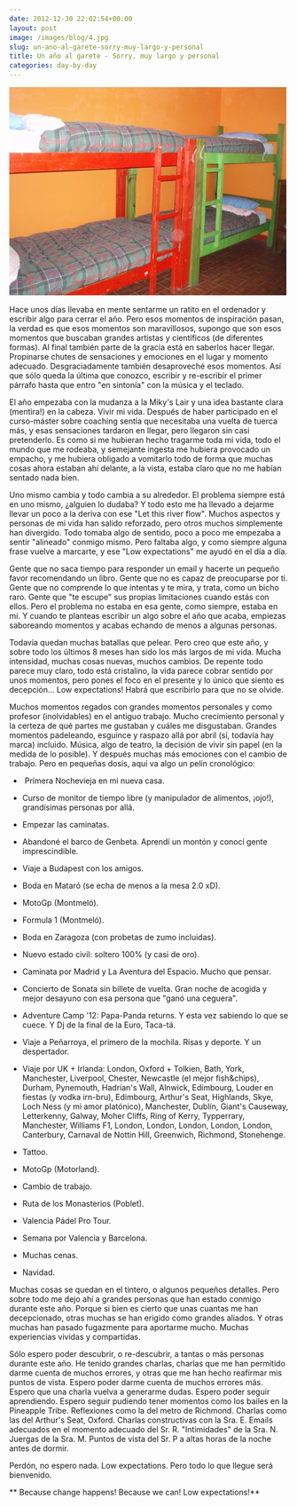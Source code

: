 ```yaml
---
date: 2012-12-30 22:02:54+00:00
layout: post
image: /images/blog/4.jpg
slug: un-ano-al-garete-sorry-muy-largo-y-personal
title: Un año al garete - Sorry, muy largo y personal
categories: day-by-day
---
```


[![](/images/blog/4.jpg)](/images/blog/4.jpg)

Hace unos días llevaba en mente sentarme un ratito en el ordenador y escribir algo para cerrar el año. Pero esos momentos de inspiración pasan, la verdad es que esos momentos son maravillosos, supongo que son esos momentos que buscaban grandes artistas y científicos (de diferentes formas). Al final también parte de la gracia está en saberlos hacer llegar. Propinarse chutes de sensaciones y emociones en el lugar y momento adecuado. Desgraciadamente también desaproveché esos momentos. Así que sólo queda la última que conozco, escribir y re-escribir el primer párrafo hasta que entro "en sintonía" con la música y el teclado.

El año empezaba con la mudanza a la Miky's Lair y una idea bastante clara (mentira!) en la cabeza. Vivir mi vida. Después de haber participado en el curso-máster sobre coaching sentía que necesitaba una vuelta de tuerca más, y esas sensaciones tardaron en llegar, pero llegaron sin casi pretenderlo. Es como si me hubieran hecho tragarme toda mi vida, todo el mundo que me rodeaba, y semejante ingesta me hubiera provocado un empacho, y me hubiera obligado a vomitarlo todo de forma que muchas cosas ahora estaban ahí delante, a la vista, estaba claro que no me habían sentado nada bien.

Uno mismo cambia y todo cambia a su alrededor. El problema siempre está en uno mismo, ¿alguien lo dudaba? Y todo esto me ha llevado a dejarme llevar un poco a la deriva con ese "Let this river flow". Muchos aspectos y personas de mi vida han salido reforzado, pero otros muchos simplemente han divergido. Todo tomaba algo de sentido, poco a poco me empezaba a sentir "alineado" conmigo mismo. Pero faltaba algo, y como siempre alguna frase vuelve a marcarte, y ese "Low expectations" me ayudó en el día a día.

Gente que no saca tiempo para responder un email y hacerte un pequeño favor recomendando un libro. Gente que no es capaz de preocuparse por ti. Gente que no comprende lo que intentas y te mira, y trata, como un bicho raro. Gente que "te escupe" sus propias limitaciones cuando estás con ellos. Pero el problema no estaba en esa gente, como siempre, estaba en mí. Y cuando te planteas escribir un algo sobre el año que acaba, empiezas saboreando momentos y acabas echando de menos a algunas personas.

Todavía quedan muchas batallas que pelear. Pero creo que este año, y sobre todo los últimos 8 meses han sido los más largos de mi vida. Mucha intensidad, muchas cosas nuevas, muchos cambios. De repente todo parece muy claro, todo está cristalino, la vida parece cobrar sentido por unos momentos, pero pones el foco en el presente y lo único que siento es decepción... Low expectations! Habrá que escribirlo para que no se olvide.

Muchos momentos regados con grandes momentos personales y como profesor (inolvidables) en el antiguo trabajo. Mucho crecimiento personal y la certeza de qué partes me gustaban y cuáles me disgustaban. Grandes momentos padeleando, esguince y raspazo allá por abril (sí, todavía hay marca) incluido. Música, algo de teatro, la decisión de vivir sin papel (en la medida de lo posible). Y después muchas más emociones con el cambio de trabajo. Pero en pequeñas dosis, aquí va algo un pelín cronológico:



	
  *  Primera Nochevieja en mi nueva casa.

	
  * Curso de monitor de tiempo libre (y manipulador de alimentos, ¡ojo!), grandísimas personas por allá.

	
  * Empezar las caminatas.

	
  * Abandoné el barco de Genbeta. Aprendí un montón y conocí gente imprescindible.

	
  * Viaje a Budapest con los amigos.

	
  * Boda en Mataró (se echa de menos a la mesa 2.0 xD).

	
  * MotoGp (Montmeló).

	
  * Formula 1 (Montmeló).

	
  * Boda en Zaragoza (con probetas de zumo incluidas).

	
  * Nuevo estado civil: soltero 100% (y casi de oro).

	
  * Caminata por Madrid y La Aventura del Espacio. Mucho que pensar.

	
  * Concierto de Sonata sin billete de vuelta. Gran noche de acogida y mejor desayuno con esa persona que "ganó una ceguera".

	
  * Adventure Camp '12: Papa-Panda returns. Y esta vez sabiendo lo que se cuece. Y Dj de la final de la Euro, Taca-tá.

	
  * Viaje a Peñarroya, el primero de la mochila. Risas y deporte. Y un despertador.

	
  * Viaje por UK + Irlanda: London, Oxford + Tolkien, Bath, York, Manchester, Liverpool, Chester, Newcastle (el mejor fish&chips), Durham, Pynemouth, Hadrian's Wall, Alnwick, Edimbourg, Louder en fiestas (y vodka irn-bru), Edimbourg, Arthur's Seat, Highlands, Skye, Loch Ness (y mi amor platónico), Manchester, Dublín, Giant's Causeway, Letterkenny, Galway, Moher Cliffs, Ring of Kerry, Typperrary, Manchester, Williams F1, London, London, London, London, London, Canterbury, Carnaval de Nottin Hill, Greenwich, Richmond, Stonehenge.

	
  * Tattoo.

	
  * MotoGp (Motorland).

	
  * Cambio de trabajo.

	
  * Ruta de los Monasterios (Poblet).

	
  * Valencia Pádel Pro Tour.

	
  * Semana por Valencia y Barcelona.

	
  * Muchas cenas.

	
  * Navidad.


Muchas cosas se quedan en el tintero, o algunos pequeños detalles. Pero sobre todo me dejo ahí a grandes personas que han estado conmigo durante este año. Porque si bien es cierto que unas cuantas me han decepcionado, otras muchas se han erigido como grandes aliados. Y otras muchas han pasado fugazmente para aportarme mucho. Muchas experiencias vividas y compartidas.

Sólo espero poder descubrir, o re-descubrir, a tantas o más personas durante este año. He tenido grandes charlas, charlas que me han permitido darme cuenta de muchos errores, y otras que me han hecho reafirmar mis puntos de vista. Espero poder darme cuenta de muchos errores más. Espero que una charla vuelva a generarme dudas. Espero poder seguir aprendiendo. Espero seguir pudiendo tener momentos como los bailes en la Pineapple Tribe. Reflexiones como la del metro de Richmond. Charlas como las del Arthur's Seat, Oxford. Charlas constructivas con la Sra. E. Emails adecuados en el momento adecuado del Sr. R. "Intimidades" de la Sra. N. Juergas de la Sra. M. Puntos de vista del Sr. P a altas horas de la noche antes de dormir.

Perdón, no espero nada. Low expectations. Pero todo lo que llegue será bienvenido.

** Because change happens! Because we can! Low expectations!**
